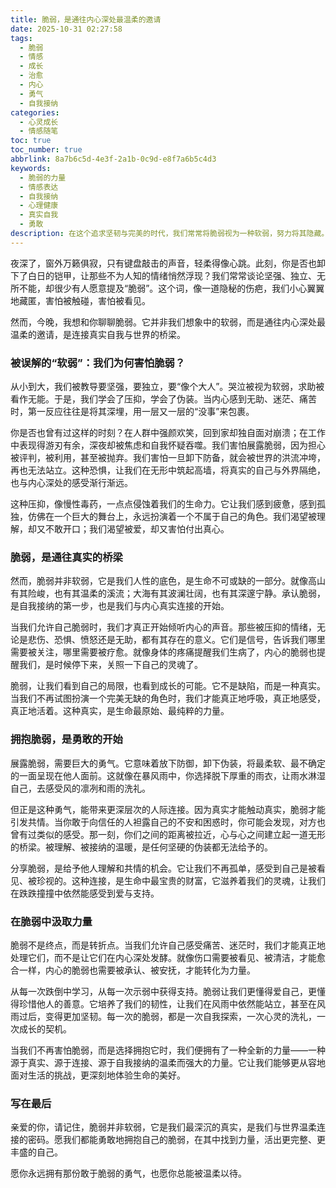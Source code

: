 ```yaml
---
title: 脆弱，是通往内心深处最温柔的邀请
date: 2025-10-31 02:27:58
tags:
  - 脆弱
  - 情感
  - 成长
  - 治愈
  - 内心
  - 勇气
  - 自我接纳
categories:
  - 心灵成长
  - 情感随笔
toc: true
toc_number: true
abbrlink: 8a7b6c5d-4e3f-2a1b-0c9d-e8f7a6b5c4d3
keywords:
  - 脆弱的力量
  - 情感表达
  - 自我接纳
  - 心理健康
  - 真实自我
  - 勇敢
description: 在这个追求坚韧与完美的时代，我们常常将脆弱视为一种软弱，努力将其隐藏。然而，真正的力量或许并非在于从不示弱，而在于敢于展露内心深处最柔软的部分。这篇文章将带你走进脆弱的真实面貌，理解它并非缺陷，而是通往真实、连接与成长的温柔邀请。让我们一起，重新定义脆弱，拥抱那个不完美的自己。
---
```


夜深了，窗外万籁俱寂，只有键盘敲击的声音，轻柔得像心跳。此刻，你是否也卸下了白日的铠甲，让那些不为人知的情绪悄然浮现？我们常常谈论坚强、独立、无所不能，却很少有人愿意提及“脆弱”。这个词，像一道隐秘的伤疤，我们小心翼翼地藏匿，害怕被触碰，害怕被看见。

然而，今晚，我想和你聊聊脆弱。它并非我们想象中的软弱，而是通往内心深处最温柔的邀请，是连接真实自我与世界的桥梁。

### 被误解的“软弱”：我们为何害怕脆弱？

从小到大，我们被教导要坚强，要独立，要“像个大人”。哭泣被视为软弱，求助被看作无能。于是，我们学会了压抑，学会了伪装。当内心感到无助、迷茫、痛苦时，第一反应往往是将其深埋，用一层又一层的“没事”来包裹。

你是否也曾有过这样的时刻？在人群中强颜欢笑，回到家却独自面对崩溃；在工作中表现得游刃有余，深夜却被焦虑和自我怀疑吞噬。我们害怕展露脆弱，因为担心被评判，被利用，甚至被抛弃。我们害怕一旦卸下防备，就会被世界的洪流冲垮，再也无法站立。这种恐惧，让我们在无形中筑起高墙，将真实的自己与外界隔绝，也与内心深处的感受渐行渐远。

这种压抑，像慢性毒药，一点点侵蚀着我们的生命力。它让我们感到疲惫，感到孤独，仿佛在一个巨大的舞台上，永远扮演着一个不属于自己的角色。我们渴望被理解，却又不敢开口；我们渴望被爱，却又害怕付出真心。

### 脆弱，是通往真实的桥梁

然而，脆弱并非软弱，它是我们人性的底色，是生命不可或缺的一部分。就像高山有其险峻，也有其温柔的溪流；大海有其波澜壮阔，也有其深邃宁静。承认脆弱，是自我接纳的第一步，也是我们与内心真实连接的开始。

当我们允许自己脆弱时，我们才真正开始倾听内心的声音。那些被压抑的情绪，无论是悲伤、恐惧、愤怒还是无助，都有其存在的意义。它们是信号，告诉我们哪里需要被关注，哪里需要被疗愈。就像身体的疼痛提醒我们生病了，内心的脆弱也提醒我们，是时候停下来，关照一下自己的灵魂了。

脆弱，让我们看到自己的局限，也看到成长的可能。它不是缺陷，而是一种真实。当我们不再试图扮演一个完美无缺的角色时，我们才能真正地呼吸，真正地感受，真正地活着。这种真实，是生命最原始、最纯粹的力量。

### 拥抱脆弱，是勇敢的开始

展露脆弱，需要巨大的勇气。它意味着放下防御，卸下伪装，将最柔软、最不确定的一面呈现在他人面前。这就像在暴风雨中，你选择脱下厚重的雨衣，让雨水淋湿自己，去感受风的凛冽和雨的洗礼。

但正是这种勇气，能带来更深层次的人际连接。因为真实才能触动真实，脆弱才能引发共情。当你敢于向信任的人袒露自己的不安和困惑时，你可能会发现，对方也曾有过类似的感受。那一刻，你们之间的距离被拉近，心与心之间建立起一道无形的桥梁。被理解、被接纳的温暖，是任何坚硬的伪装都无法给予的。

分享脆弱，是给予他人理解和共情的机会。它让我们不再孤单，感受到自己是被看见、被珍视的。这种连接，是生命中最宝贵的财富，它滋养着我们的灵魂，让我们在跌跌撞撞中依然能感受到爱与支持。

### 在脆弱中汲取力量

脆弱不是终点，而是转折点。当我们允许自己感受痛苦、迷茫时，我们才能真正地处理它们，而不是让它们在内心深处发酵。就像伤口需要被看见、被清洁，才能愈合一样，内心的脆弱也需要被承认、被安抚，才能转化为力量。

从每一次跌倒中学习，从每一次示弱中获得支持。脆弱让我们更懂得爱自己，更懂得珍惜他人的善意。它培养了我们的韧性，让我们在风雨中依然能站立，甚至在风雨过后，变得更加坚韧。每一次的脆弱，都是一次自我探索，一次心灵的洗礼，一次成长的契机。

当我们不再害怕脆弱，而是选择拥抱它时，我们便拥有了一种全新的力量——一种源于真实、源于连接、源于自我接纳的温柔而强大的力量。它让我们能够更从容地面对生活的挑战，更深刻地体验生命的美好。

### 写在最后

亲爱的你，请记住，脆弱并非软弱，它是我们最深沉的真实，是我们与世界温柔连接的密码。愿我们都能勇敢地拥抱自己的脆弱，在其中找到力量，活出更完整、更丰盛的自己。

愿你永远拥有那份敢于脆弱的勇气，也愿你总能被温柔以待。
